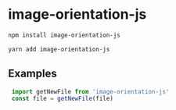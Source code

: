 # image-orientation-js

```sh
npm install image-orientation-js
```

```sh
yarn add image-orientation-js
```

## Examples

```javascript
 import getNewFile from 'image-orientation-js'
 const file = getNewFile(file)
```

